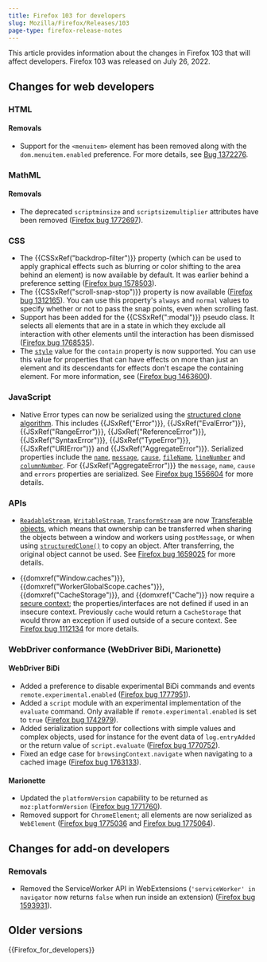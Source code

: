 ```yaml
---
title: Firefox 103 for developers
slug: Mozilla/Firefox/Releases/103
page-type: firefox-release-notes
---
```




This article provides information about the changes in Firefox 103 that will affect developers. Firefox 103 was released on July 26, 2022.

## Changes for web developers

### HTML

#### Removals

- Support for the `<menuitem>` element has been removed along with the `dom.menuitem.enabled` preference.
  For more details, see [Bug 1372276](https://bugzil.la/1372276).

### MathML

#### Removals

- The deprecated `scriptminsize` and `scriptsizemultiplier` attributes have been removed ([Firefox bug 1772697](https://bugzil.la/1772697)).

### CSS

- The {{CSSxRef("backdrop-filter")}} property (which can be used to apply graphical effects such as blurring or color shifting to the area behind an element) is now available by default. It was earlier behind a preference setting ([Firefox bug 1578503](https://bugzil.la/1578503)).
- The {{CSSxRef("scroll-snap-stop")}} property is now available ([Firefox bug 1312165](https://bugzil.la/1312165)). You can use this property's `always` and `normal` values to specify whether or not to pass the snap points, even when scrolling fast.
- Support has been added for the {{CSSxRef(":modal")}} pseudo class. It selects all elements that are in a state in which they exclude all interaction with other elements until the interaction has been dismissed ([Firefox bug 1768535](https://bugzil.la/1768535)).
- The [`style`](/Web/CSS/contain#style) value for the `contain` property is now supported. You can use this value for properties that can have effects on more than just an element and its descendants for effects don't escape the containing element. For more information, see ([Firefox bug 1463600](https://bugzil.la/1463600)).

### JavaScript

- Native Error types can now be serialized using the [structured clone algorithm](/Web/API/Web_Workers_API/Structured_clone_algorithm).
  This includes {{JSxRef("Error")}}, {{JSxRef("EvalError")}}, {{JSxRef("RangeError")}}, {{JSxRef("ReferenceError")}}, {{JSxRef("SyntaxError")}}, {{JSxRef("TypeError")}}, {{JSxRef("URIError")}} and {{JSxRef("AggregateError")}}.
  Serialized properties include the [`name`](/Web/JavaScript/Reference/Global_Objects/Error/name), [`message`](/Web/JavaScript/Reference/Global_Objects/Error/message), [`cause`](/Web/JavaScript/Reference/Global_Objects/Error/cause), [`fileName`](/Web/JavaScript/Reference/Global_Objects/Error/fileName), [`lineNumber`](/Web/JavaScript/Reference/Global_Objects/Error/lineNumber) and [`columnNumber`](/Web/JavaScript/Reference/Global_Objects/Error/columnNumber).
  For {{JSxRef("AggregateError")}} the `message`, `name`, `cause` and `errors` properties are serialized.
  See [Firefox bug 1556604](https://bugzil.la/1556604) for more details.

### APIs

- [`ReadableStream`](/Web/API/ReadableStream), [`WritableStream`](/Web/API/WritableStream), [`TransformStream`](/Web/API/TransformStream) are now [Transferable objects](/Web/API/Web_Workers_API/Transferable_objects), which means that ownership can be transferred when sharing the objects between a window and workers using `postMessage`, or when using [`structuredClone()`](/Web/API/structuredClone) to copy an object.
  After transferring, the original object cannot be used.
  See [Firefox bug 1659025](https://bugzil.la/1659025) for more details.

- {{domxref("Window.caches")}}, {{domxref("WorkerGlobalScope.caches")}}, {{domxref("CacheStorage")}}, and {{domxref("Cache")}} now require a [secure context](/Web/Security/Secure_Contexts); the properties/interfaces are not defined if used in an insecure context.
  Previously `cache` would return a `CacheStorage` that would throw an exception if used outside of a secure context.
  See [Firefox bug 1112134](https://bugzil.la/1112134) for more details.

### WebDriver conformance (WebDriver BiDi, Marionette)

#### WebDriver BiDi

- Added a preference to disable experimental BiDi commands and events `remote.experimental.enabled` ([Firefox bug 1777951](https://bugzil.la/1777951)).
- Added a `script` module with an experimental implementation of the `evaluate` command. Only available if `remote.experimental.enabled` is set to `true` ([Firefox bug 1742979](https://bugzil.la/1742979)).
- Added serialization support for collections with simple values and complex objects, used for instance for the event data of `log.entryAdded` or the return value of `script.evaluate` ([Firefox bug 1770752](https://bugzil.la/1770752)).
- Fixed an edge case for `browsingContext.navigate` when navigating to a cached image ([Firefox bug 1763133](https://bugzil.la/1763133)).

#### Marionette

- Updated the `platformVersion` capability to be returned as `moz:platformVersion` ([Firefox bug 1771760](https://bugzil.la/1771760)).
- Removed support for `ChromeElement`; all elements are now serialized as `WebElement` ([Firefox bug 1775036](https://bugzil.la/1775036) and [Firefox bug 1775064](https://bugzil.la/1775064)).

## Changes for add-on developers

### Removals

- Removed the ServiceWorker API in WebExtensions (`'serviceWorker' in navigator` now returns `false` when run inside an extension) ([Firefox bug 1593931](https://bugzil.la/1593931)).

## Older versions

{{Firefox_for_developers}}
